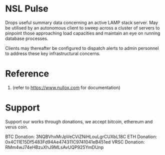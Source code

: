NSL Pulse
=========

Drops useful summary data concerning an active LAMP stack server. May be
utilised by an autonomous client to sweep across a cluster of servers to
pinpoint those approaching load capacities and maintain an eye on running
database processes.

Clients may thereafter be configured to dispatch alerts to admin personnel
to address these key infrastructural concerns.

Reference
=========
1. (refer to https://www.nullox.com for documentation)

Support
=======

Support our works through donations, we accept bitcoin, ethereum and verus coin.

BTC Donation: 3NQBVhxMrJpVeCViZNiHLouLgrCUXbL18C
ETH Donation: 0x4C11E15Df5483Fd94Ae474311C9741041eB451ed
VRSC Donation: RMm4wJ74eHBzuXhJ9MLsAvUQP925YmDUnp
